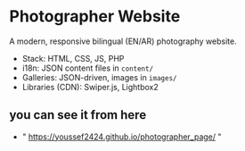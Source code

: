 # Photographer Website

A modern, responsive bilingual (EN/AR) photography website.

- Stack: HTML, CSS, JS, PHP
- i18n: JSON content files in `content/`
- Galleries: JSON-driven, images in `images/`
- Libraries (CDN): Swiper.js, Lightbox2

## you can see it from here 
- " https://youssef2424.github.io/photographer_page/ "
